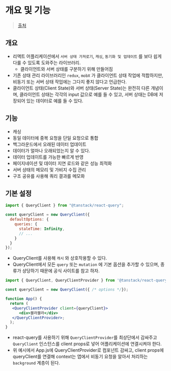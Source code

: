 # 개요 및 기능

> [출처](https://github.com/ssi02014/react-query-tutorial)

## 개요

- 리액트 어플리케이션에서 `서버 상태 가져로기`, `캐싱`, `동기화 및 업데이트` 를 보다 쉽게 다룰 수 있도록 도와주는 라이브러리.
  - 클라이언트와 서버 상태를 구분하기 위해 만들어짐
- 기존 상태 관리 라이브러리인 `redux`, `mobX` 가 클라이언트 상태 작업에 적합하지만, 비동기 또는 서버 상태 작업에는 그다지 좋지 않다고 언급한다.
- 클라이언트 상태(Client State)와 서버 상태(Server State)는 완전히 다른 개념이며, 클라이언트 상태는 각각의 input 값으로 예를 들 수 있고, 서버 상태는 DB에 저장되어 있는 데이터로 예를 들 수 있다.

## 기능

- 캐싱
- 동일 데이터에 중복 요청을 단일 요청으로 통합
- 백그라운드에서 오래된 데이터 업데이트
- 데이터가 얼마나 오래되었는지 알 수 있다.
- 데이터 업데이트를 가능한 빠르게 반영
- 페이지네이션 및 데이터 지연 로드와 같은 성능 최적화
- 서버 상태의 메모리 및 가비지 수집 관리
- 구조 공유를 사용해 쿼리 결과를 메모화

## 기본 설정

```js
import { QueryClient } from "@tanstack/react-query";

const queryClient = new QueryClient({
  defaultOptions: {
    queries: {
      staleTime: Infinity,
      // ...
    }
  }
});
```

- QueryClient를 사용해 `캐시` 와 상호작용할 수 있다.
- QueryClient에서 모든 `query` 또는 `mutation` 에 기본 옵션을 추가할 수 있으며, 종류가 상당하기 때문에 공식 사이트를 참고 하자.





```jsx
import { QueryClient, QueryClientProvider } from '@tanstack/react-query';

const queryClient = new QueryClient({ /* options */});

function App() {
  return (
   <QueryClientProvider client={queryClient}>
      <div>블라블라</div>
   </QueryClientProvider>;
  );
}
```

- react-query를 사용하기 위해 `QueryClientProvider`를 최상단에서 감싸주고 `QueryClient` 인스턴스를 client props로 넣어 어플리케이션에 연결시켜야 한다.
- 위 예시에서 App.js에 QueryClientProvider로 컴포넌트 감싸고, client props에 queryClient를 연결해 context는 앱에서 비동기 요청을 알아서 처리하는 `background` 계층이 된다.

